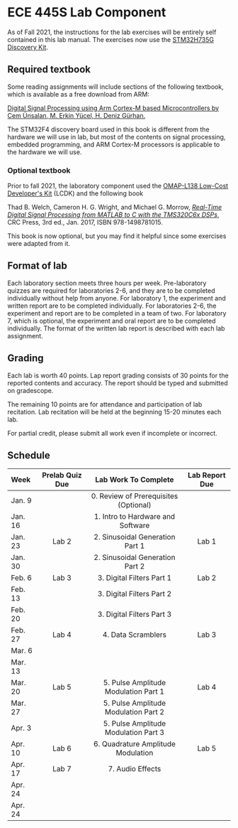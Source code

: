 # ECE 445S Lab Component

As of Fall 2021, the instructions for the lab exercises will be entirely self contained in this lab manual. The exercises now use the [STM32H735G Discovery Kit][1]. 

## Required textbook

Some reading assignments will include sections of the following textbook, which is available as a free download from ARM:

[Digital Signal Processing using Arm Cortex-M based Microcontrollers by Cem Ünsalan, M. Erkin Yücel, H. Deniz Gürhan.][4]

The STM32F4 discovery board used in this book is different from the hardware we will use in lab, but most of the contents on signal processing, embedded programming, and ARM Cortex-M processors is applicable to the hardware we will use.

### Optional textbook

Prior to fall 2021, the laboratory component used the [OMAP-L138 Low-Cost Developer's Kit][2] (LCDK) and the following book

Thad B. Welch, Cameron H. G. Wright, and Michael G. Morrow, *[Real-Time Digital Signal Processing from MATLAB to C with the TMS320C6x DSPs][3]*, CRC Press, 3rd ed., Jan. 2017, ISBN 978-1498781015.

This book is now optional, but you may find it helpful since some exercises were adapted from it.


## Format of lab

Each laboratory section meets three hours per week. Pre-laboratory quizzes are required for laboratories 2-6, and they are to be completed individually without help from anyone. For laboratory 1, the experiment and written report are to be completed individually. For laboratories 2-6, the experiment and report are to be completed in a team of two. For laboratory 7, which is optional, the experiment and oral report are to be completed individually. The format of the written lab report is described with each lab assignment.

## Grading

Each lab is worth 40 points. Lap report grading consists of 30 points for the reported contents and accuracy. The report should be typed and submitted on gradescope. 

The remaining 10 points are for attendance and participation of lab recitation. Lab recitation will be held at the beginning 15-20 minutes each lab.

For partial credit, please submit all work even if incomplete or incorrect.

## Schedule

| Week  | Prelab Quiz Due | Lab Work To Complete | Lab Report Due |
| :---     |:----: |                :----:                |:----: |
| Jan. 9   |       | 0. Review of Prerequisites (Optional)|       |
| Jan. 16  |       | 1. Intro to Hardware and Software    |       |
| Jan. 23  | Lab 2 | 2. Sinusoidal Generation Part 1      | Lab 1 |
| Jan. 30  |       | 2. Sinusoidal Generation Part 2      |       |
| Feb. 6   | Lab 3 | 3. Digital Filters Part 1            | Lab 2 |
| Feb. 13  |       | 3. Digital Filters Part 2            |       |
| Feb. 20  |       | 3. Digital Filters Part 3            |       |
| Feb. 27  | Lab 4 | 4. Data Scramblers                   | Lab 3 |
| Mar. 6   |       |                                      |       |
| Mar. 13  |       |                                      |       |
| Mar. 20  | Lab 5 | 5. Pulse Amplitude Modulation Part 1 | Lab 4 |
| Mar. 27  |       | 5. Pulse Amplitude Modulation Part 2 |       |
| Apr. 3   |       | 5. Pulse Amplitude Modulation Part 3 |       |
| Apr. 10  | Lab 6 | 6. Quadrature Amplitude Modulation   | Lab 5 |
| Apr. 17  | Lab 7 | 7. Audio Effects                     |       |
| Apr. 24  |       |                                      |       |
| Apr. 24  |       |                                      |       |



[1]:https://www.st.com/en/evaluation-tools/stm32h735g-dk.html
[2]:http://www.ti.com/tool/tmdslcdk138
[3]:http://www.rt-dsp.com/
[4]:https://www.arm.com/resources/ebook/digital-signal-processing



